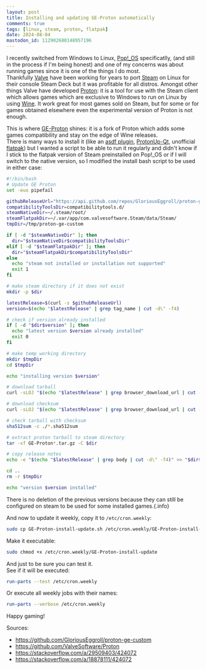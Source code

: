 ```yaml
---
layout: post
title: Installing and updating GE-Proton automatically
comments: true
tags: [linux, steam, proton, flatpak]
date: 2024-08-04
mastodon_id: 112902680148957196
---
```


I recently switched from Windows to Linux, [Pop!_OS](https://pop.system76.com/) specificatlly, (and still in the process if I'm being honest) and one of my concerns was about running games since it is one of the things I do most.  
Thankfully [Valve](https://www.valvesoftware.com/) have been working for years to port [Steam](https://store.steampowered.com/about/) on Linux for their console Steam Deck but it was profitable for all distros. Amongst other things Valve have developed [Proton](https://github.com/ValveSoftware/Proton): it is a tool for use with the Steam client which allows games which are exclusive to Windows to run on Linux by using [Wine](https://www.winehq.org/). It work great for most games sold on Steam, but for some or for games obtained elsewhere even the experimental version of Proton is not enough.

This is where [GE-Proton](https://github.com/GloriousEggroll/proton-ge-custom) shines: it is a fork of Proton which adds some games compatibility and stay on the edge of Wine releases.  
There is many ways to install it (like an [asdf plugin](https://github.com/augustobmoura/asdf-protonge), [ProtonUp-Qt](https://davidotek.github.io/protonup-qt/), unofficial [flatpak](https://github.com/flathub/com.valvesoftware.Steam.CompatibilityTool.Proton-GE)) but I wanted a script to be able to run it regularly and didn't know if I stick to the flatpak version of Steam preinstalled on Pop!_OS or if I will switch to the native version, so I modified the install bash script to be used in either case:

``` bash
#!/bin/bash
# Update GE Proton
set -euo pipefail

githubReleaseUrl="https://api.github.com/repos/GloriousEggroll/proton-ge-custom/releases/latest"
compatibilityToolsDir=compatibilitytools.d/
steamNativeDir=~/.steam/root/
steamFlatpakDir=~/.var/app/com.valvesoftware.Steam/data/Steam/
tmpDir=/tmp/proton-ge-custom

if [ -d "$steamNativeDir" ]; then
  dir="$steamNativeDir$compatibilityToolsDir"
elif [ -d "$steamFlatpakDir" ]; then
  dir="$steamFlatpakDir$compatibilityToolsDir"
else
  echo "steam not installed or installation not supported"
  exit 1
fi

# make steam directory if it does not exist
mkdir -p $dir

latestRelease=$(curl -s $githubReleaseUrl)
version=$(echo "$latestRelease" | grep tag_name | cut -d\" -f4)

# check if version already installed
if [ -d "$dir$version" ]; then
  echo "latest version $version already installed"
  exit 0
fi

# make temp working directory
mkdir $tmpDir
cd $tmpDir

echo "installing version $version"

# download tarball
curl -sLOJ "$(echo "$latestRelease" | grep browser_download_url | cut -d\" -f4 | grep .tar.gz)"

# download checksum
curl -sLOJ "$(echo "$latestRelease" | grep browser_download_url | cut -d\" -f4 | grep .sha512sum)"

# check tarball with checksum
sha512sum -c ./*.sha512sum

# extract proton tarball to steam directory
tar -xf GE-Proton*.tar.gz -C $dir

# copy release notes
echo -e "$(echo "$latestRelease" | grep body | cut -d\" -f4)" >> "$dir$version/release_note.txt"

cd ..
rm -r $tmpDir

echo "version $version installed"
```

There is no deletion of the previous versions because they can still be configured on steam to be used for some installed games.{.info}

And now to update it weekly, copy it to `/etc/cron.weekly`:
``` sh
sudo cp GE-Proton-install-update.sh /etc/cron.weekly/GE-Proton-install-update
```
Make it executable:
``` sh
sudo chmod +x /etc/cron.weekly/GE-Proton-install-update
```
And just to be sure you can test it.  
See if it will be executed:
``` sh
run-parts --test /etc/cron.weekly
```
Or execute all weekly jobs with their names:
``` sh
run-parts --verbose /etc/cron.weekly
```

Happy gaming!

Sources:
- <https://github.com/GloriousEggroll/proton-ge-custom>
- <https://github.com/ValveSoftware/Proton>
- <https://stackoverflow.com/a/29509403/424072>
- <https://stackoverflow.com/a/18878111/424072>